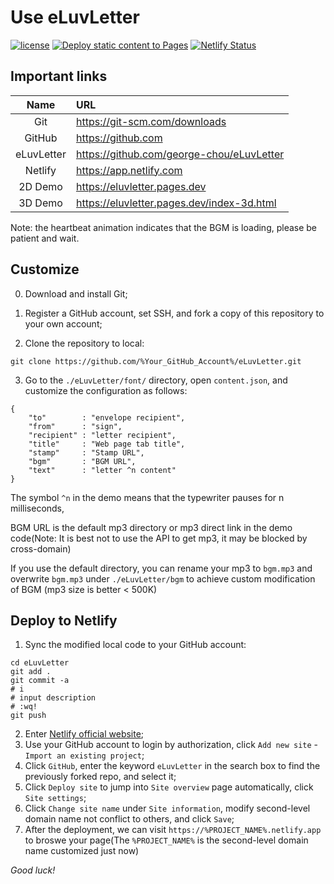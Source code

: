# Use eLuvLetter

[![license](https://img.shields.io/github/license/george-chou/eLuvLetter.svg)](https://github.com/george-chou/eLuvLetter/blob/master/LICENSE)
[![Deploy static content to Pages](https://github.com/george-chou/eLuvLetter/actions/workflows/static.yml/badge.svg?branch=main)](https://github.com/george-chou/eLuvLetter/actions/workflows/static.yml)
[![Netlify Status](https://api.netlify.com/api/v1/badges/fd84ca0e-d826-472b-a19b-e598c36eb07e/deploy-status)](https://app.netlify.com/sites/eluvletter/deploys)

## Important links
|    Name    | URL                                          |
| :--------: | :------------------------------------------- |
|    Git     | <https://git-scm.com/downloads>              |
|   GitHub   | <https://github.com>                         |
| eLuvLetter | <https://github.com/george-chou/eLuvLetter>  |
|  Netlify   | <https://app.netlify.com>                    |
|  2D Demo   | <https://eluvletter.pages.dev>               |
|  3D Demo   | <https://eluvletter.pages.dev/index-3d.html> |

Note: the heartbeat animation indicates that the BGM is loading, please be patient and wait.

## Customize

0. Download and install Git;

1. Register a GitHub account, set SSH, and fork a copy of this repository to your own account;

2. Clone the repository to local:
```
git clone https://github.com/%Your_GitHub_Account%/eLuvLetter.git
```

3. Go to the `./eLuvLetter/font/` directory, open `content.json`, and customize the configuration as follows:

```
{
    "to"        : "envelope recipient",
    "from"      : "sign",
    "recipient" : "letter recipient",
    "title"     : "Web page tab title",
    "stamp"     : "Stamp URL",
    "bgm"       : "BGM URL",
    "text"      : "letter ^n content"
}
```

The symbol `^n` in the demo means that the typewriter pauses for n milliseconds,

BGM URL is the default mp3 directory or mp3 direct link in the demo code(Note: It is best not to use the API to get mp3, it may be blocked by cross-domain)

If you use the default directory, you can rename your mp3 to `bgm.mp3` and overwrite `bgm.mp3` under `./eLuvLetter/bgm` to achieve custom modification of BGM (mp3 size is better < 500K)

## Deploy to Netlify
1. Sync the modified local code to your GitHub account:
```
cd eLuvLetter
git add .
git commit -a
# i
# input description
# :wq!
git push
```
2. Enter [Netlify official website](https://app.netlify.com);
3. Use your GitHub account to login by authorization, click `Add new site` - `Import an existing project`;
4. Click `GitHub`, enter the keyword `eLuvLetter` in the search box to find the previously forked repo, and select it;
5. Click `Deploy site` to jump into `Site overview` page automatically, click `Site settings`;
6. Click `Change site name` under `Site information`, modify second-level domain name not conflict to others, and click `Save`;
7. After the deployment, we can visit `https://%PROJECT_NAME%.netlify.app` to broswe your page(The `%PROJECT_NAME%` is the second-level domain name customized just now)

*Good luck!*
